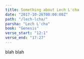 ```yaml
---
title: Something about Lech L'cha
date: "2017-10-26T00:00:00Z"
path: "/lech-lcha/"
parsha: "Lech L'cha"
book: "Genesis"
verse_start: "12:1"
verse_end: "17:27"
---
```

blah blah
